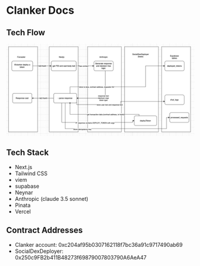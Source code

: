 # Clanker Docs

## Tech Flow
<!-- Method 1: Markdown syntax -->
![Alt text](/images/tech-flow.png)

## Tech Stack
- Next.js
- Tailwind CSS
- viem
- supabase
- Neynar
- Anthropic (claude 3.5 sonnet)
- Pinata
- Vercel

## Contract Addresses
- Clanker account: 0xc204af95b0307162118f7bc36a91c9717490ab69
- SocialDexDeployer: 0x250c9FB2b411B48273f69879007803790A6AeA47
